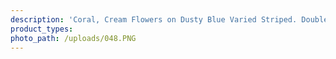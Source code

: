 ```yaml
---
description: 'Coral, Cream Flowers on Dusty Blue Varied Striped. Double Brushed Poly Fabric.'
product_types:
photo_path: /uploads/048.PNG
---
```

